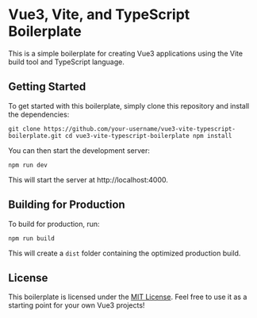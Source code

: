 # Vue3, Vite, and TypeScript Boilerplate

This is a simple boilerplate for creating Vue3 applications using the Vite build tool and TypeScript language.

## Getting Started

To get started with this boilerplate, simply clone this repository and install the dependencies:

`git clone https://github.com/your-username/vue3-vite-typescript-boilerplate.git
cd vue3-vite-typescript-boilerplate
npm install`

You can then start the development server:

`npm run dev`

This will start the server at http://localhost:4000.

## Building for Production

To build for production, run:

`npm run build`

This will create a `dist` folder containing the optimized production build.

## License

This boilerplate is licensed under the [MIT License](LICENSE). Feel free to use it as a starting point for your own Vue3 projects!
